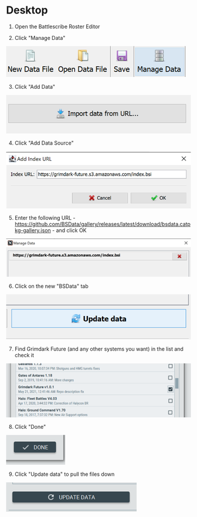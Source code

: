 # Desktop

1. Open the Battlescribe Roster Editor

2. Click "Manage Data"

![](./images/desktop1.png)

3. Click "Add Data"

![](./images/desktop2.png)

4. Click "Add Data Source"

![](./images/desktop3.png)

5. Enter the following URL - https://github.com/BSData/gallery/releases/latest/download/bsdata.catpkg-gallery.json - and click OK

![](./images/desktop4.png)

6. Click on the new "BSData" tab

![](./images/desktop5.png)

7. Find Grimdark Future (and any other systems you want) in the list and check it

![](./images/desktop6.png)

8. Click "Done"

![](./images/desktop7.png)

9. Click "Update data" to pull the files down

![](./images/desktop8.png)

